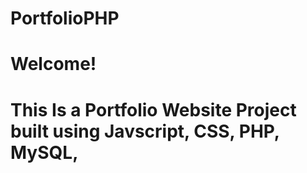 # PortfolioPHP
# Welcome!
# This Is a Portfolio Website Project built using Javscript, CSS, PHP, MySQL, 

